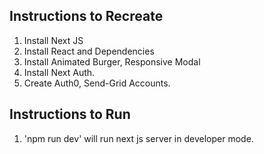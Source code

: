 ## Instructions to Recreate

1. Install Next JS
2. Install React and Dependencies
3. Install Animated Burger, Responsive Modal
4. Install Next Auth.
5. Create Auth0, Send-Grid Accounts.

## Instructions to Run

1. 'npm run dev' will run next js server in developer mode.
